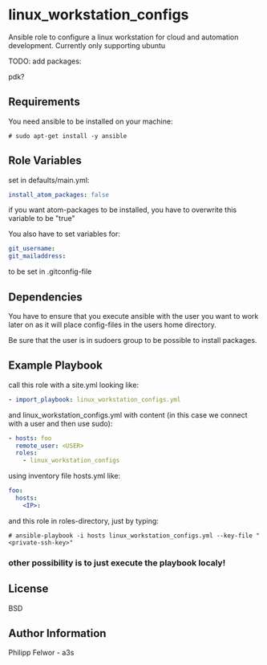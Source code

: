 linux_workstation_configs
=========

Ansible role to configure a linux workstation for cloud and automation development.
Currently only supporting ubuntu

TODO:
add packages:

pdk?

Requirements
------------

You need ansible to be installed on your machine:

```console
# sudo apt-get install -y ansible
```

Role Variables
--------------

set in defaults/main.yml:

```yaml
install_atom_packages: false
```
if you want atom-packages to be installed, you have to overwrite this variable to be "true"

You also have to set variables for:

```yaml
git_username:
git_mailaddress:
```

to be set in .gitconfig-file

Dependencies
------------

You have to ensure that you execute ansible with the user you want to work later on as it will place config-files in the users home directory.

Be sure that the user is in sudoers group to be possible to install packages.

Example Playbook
----------------

call this role with a site.yml looking like:

```yaml
- import_playbook: linux_workstation_configs.yml
```

and linux_workstation_configs.yml with content (in this case we connect with a user and then use sudo):

```yaml
- hosts: foo
  remote_user: <USER>
  roles:
    - linux_workstation_configs
```

using inventory file hosts.yml like:

```yaml
foo:
  hosts:
    <IP>:
```

and this role in roles-directory, just by typing:

```console
# ansible-playbook -i hosts linux_workstation_configs.yml --key-file "<private-ssh-key>"
```

### other possibility is to just execute the playbook localy!

License
-------

BSD

Author Information
------------------

Philipp Felwor - a3s
